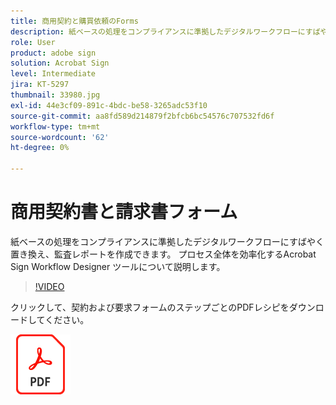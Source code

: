 ```yaml
---
title: 商用契約と購買依頼のForms
description: 紙ベースの処理をコンプライアンスに準拠したデジタルワークフローにすばやく置き換え、監査レポートを作成
role: User
product: adobe sign
solution: Acrobat Sign
level: Intermediate
jira: KT-5297
thumbnail: 33980.jpg
exl-id: 44e3cf09-891c-4bdc-be58-3265adc53f10
source-git-commit: aa8fd589d214879f2bfcb6bc54576c707532fd6f
workflow-type: tm+mt
source-wordcount: '62'
ht-degree: 0%

---
```


# 商用契約書と請求書フォーム

紙ベースの処理をコンプライアンスに準拠したデジタルワークフローにすばやく置き換え、監査レポートを作成できます。 プロセス全体を効率化するAcrobat Sign Workflow Designer ツールについて説明します。

>[!VIDEO](https://video.tv.adobe.com/v/33980?quality=12&learn=on&hidetitle=true)

クリックして、契約および要求フォームのステップごとのPDFレシピをダウンロードしてください。

[![ダウンロードPDFレシピ](../assets/acrobat_PDF_96.png)](../assets/adobe-sign_set_up_a_workflow_use_case.pdf)
